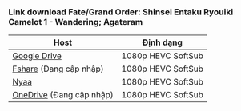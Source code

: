 ### **Link download Fate/Grand Order: Shinsei Entaku Ryouiki Camelot 1 - Wandering; Agateram**

| Host          | Định dạng          |
| ------------- |:------------------:|
| [Google Drive](https://drive.google.com/file/d/1pDtGLQP0Xp2HJMPu0YTnIa_AZnxNVFv0/view?usp=sharing)  | 1080p HEVC SoftSub |
| [Fshare]() (Đang cập nhập) 	| 1080p HEVC SoftSub |
| [Nyaa](https://nyaa.si/view/1407413)        | 1080p HEVC SoftSub |
| [OneDrive]() (Đang cập nhập)      | 1080p HEVC SoftSub |
